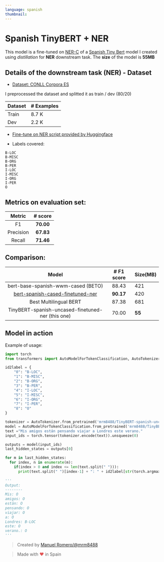 ```yaml
---
language: spanish
thumbnail:
---
```


# Spanish TinyBERT + NER

This model is a fine-tuned on [NER-C](https://www.kaggle.com/nltkdata/conll-corpora) of a [Spanish Tiny Bert](https://huggingface.co/mrm8488/es-tinybert-v1-1) model I created using *distillation* for **NER** downstream task. The **size** of the model is **55MB**

## Details of the downstream task (NER) - Dataset

- [Dataset:  CONLL Corpora ES](https://www.kaggle.com/nltkdata/conll-corpora) 

I preprocessed the dataset and splitted it as train / dev (80/20)

| Dataset                | # Examples |
| ---------------------- | ----- |
| Train                  | 8.7 K |
| Dev                    | 2.2 K |


- [Fine-tune on NER script provided by Huggingface](https://github.com/huggingface/transformers/blob/master/examples/run_ner.py)

- Labels covered:

```
B-LOC
B-MISC
B-ORG
B-PER
I-LOC
I-MISC
I-ORG
I-PER
O
```

## Metrics on evaluation set:

|                                                      Metric                                                       |  # score  |
| :------------------------------------------------------------------------------------: | :-------: |
| F1                                       | **70.00**  
| Precision                                | **67.83** | 
| Recall                                   | **71.46** |    

## Comparison:

|                                                      Model                                                       |  # F1 score  |Size(MB)|
| :--------------------------------------------------------------------------------------------------------------: | :-------: |:------|
|                                        bert-base-spanish-wwm-cased (BETO)                                        |   88.43   | 421
| [bert-spanish-cased-finetuned-ner](https://huggingface.co/mrm8488/bert-spanish-cased-finetuned-ner) | **90.17** | 420 |
|                                              Best Multilingual BERT                                              |   87.38   | 681 |
|TinyBERT-spanish-uncased-finetuned-ner (this one)                                                                  | 70.00 | **55** |

## Model in action


Example of usage:

```python
import torch
from transformers import AutoModelForTokenClassification, AutoTokenizer

id2label = {
    "0": "B-LOC",
    "1": "B-MISC",
    "2": "B-ORG",
    "3": "B-PER",
    "4": "I-LOC",
    "5": "I-MISC",
    "6": "I-ORG",
    "7": "I-PER",
    "8": "O"
}

tokenizer = AutoTokenizer.from_pretrained('mrm8488/TinyBERT-spanish-uncased-finetuned-ner')
model = AutoModelForTokenClassification.from_pretrained('mrm8488/TinyBERT-spanish-uncased-finetuned-ner')
text ="Mis amigos están pensando viajar a Londres este verano."
input_ids = torch.tensor(tokenizer.encode(text)).unsqueeze(0)

outputs = model(input_ids)
last_hidden_states = outputs[0]

for m in last_hidden_states:
  for index, n in enumerate(m):
    if(index > 0 and index <= len(text.split(" "))):
      print(text.split(" ")[index-1] + ": " + id2label[str(torch.argmax(n).item())])
      
'''
Output:
--------
Mis: O
amigos: O
están: O
pensando: O
viajar: O
a: O
Londres: B-LOC
este: O
verano.: O
'''
```

> Created by [Manuel Romero/@mrm8488](https://twitter.com/mrm8488)

> Made with <span style="color: #e25555;">&hearts;</span> in Spain
